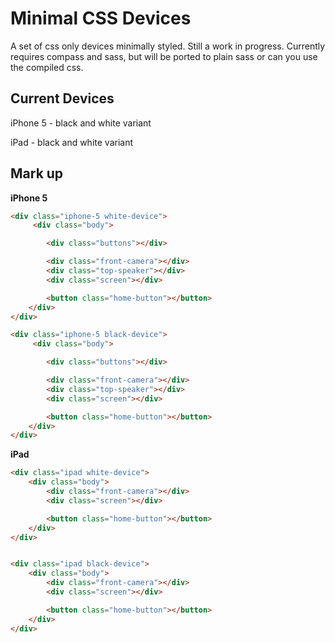 Minimal CSS Devices
===============

A set of css only devices minimally styled. Still a work in progress.
Currently requires compass and sass, but will be ported to plain sass or can you use the compiled css.


## Current Devices
iPhone 5 - black and white variant

iPad - black and white variant

## Mark up
**iPhone 5**
```html
<div class="iphone-5 white-device">
     <div class="body">

        <div class="buttons"></div>

        <div class="front-camera"></div>
        <div class="top-speaker"></div>
        <div class="screen"></div>

        <button class="home-button"></button>
    </div>
</div>

<div class="iphone-5 black-device">
     <div class="body">

        <div class="buttons"></div>

        <div class="front-camera"></div>
        <div class="top-speaker"></div>
        <div class="screen"></div>

        <button class="home-button"></button>
    </div>
</div>
```

**iPad**
```html
<div class="ipad white-device">
    <div class="body">
        <div class="front-camera"></div>
        <div class="screen"></div>

        <button class="home-button"></button>
    </div>
</div>


<div class="ipad black-device">
    <div class="body">
        <div class="front-camera"></div>
        <div class="screen"></div>

        <button class="home-button"></button>
    </div>
</div>
```
